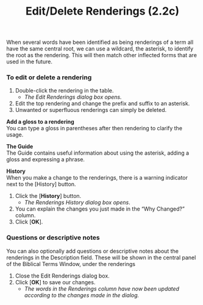 ﻿---
title:  Edit/Delete Renderings (2.2c)
---
When several words have been identified as being renderings of a term all have the same central root, we can use a wildcard, the asterisk, to identify the root as the rendering. This will then match other inflected forms that are used in the future.

### To edit or delete a rendering

1.  Double-click the rendering in the table.  
    -  *The Edit Renderings dialog box opens.*
1.  Edit the top rendering and change the prefix and suffix to an asterisk.
1.  Unwanted or superfluous renderings can simply be deleted.

**Add a gloss to a rendering**  
You can type a gloss in parentheses after then rendering to clarify the usage.

**The Guide**  
The Guide contains useful information about using the asterisk, adding a gloss and expressing a phrase.

**History**  
When you make a change to the renderings, there is a warning indicator next to the [History] button.

1.  Click the [**History**] button.  
    -  *The Renderings History dialog box opens*.
1.  You can explain the changes you just made in the “Why Changed?” column.
1.   Click [**OK**].

### Questions or descriptive notes

You can also optionally add questions or descriptive notes about the renderings in the Description field. These will be shown in the central panel of the Biblical Terms Window, under the renderings

1.  Close the Edit Renderings dialog box.
1.  Click [**OK**] to save our changes.  
    -  *The words in the Renderings column have now been updated according to the changes made in the dialog.*
